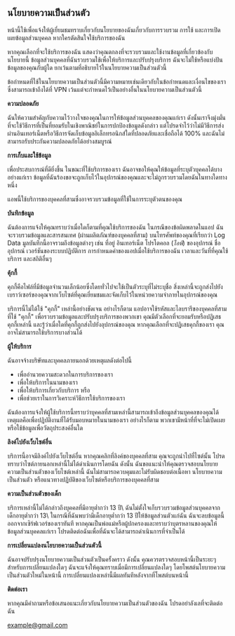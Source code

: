## นโยบายความเป็นส่วนตัว

หน้านี้ใช้เพื่อแจ้งให้ผู้เยี่ยมชมทราบเกี่ยวกับนโยบายของฉันเกี่ยวกับการรวบรวม การใช้ และการเปิดเผยข้อมูลส่วนบุคคล หากใครตัดสินใจใช้บริการของฉัน

หากคุณเลือกที่จะใช้บริการของฉัน แสดงว่าคุณตกลงที่จะรวบรวมและใช้งานข้อมูลที่เกี่ยวข้องกับนโยบายนี้ ข้อมูลส่วนบุคคลที่ฉันรวบรวมใช้เพื่อให้บริการและปรับปรุงบริการ ฉันจะไม่ใช้หรือแบ่งปันข้อมูลของคุณกับผู้ใด ยกเว้นตามที่อธิบายไว้ในนโยบายความเป็นส่วนตัวนี้

ข้อกำหนดที่ใช้ในนโยบายความเป็นส่วนตัวนี้มีความหมายเช่นเดียวกับในข้อกำหนดและเงื่อนไขของเรา ซึ่งสามารถเข้าถึงได้ที่ VPN เว้นแต่จะกำหนดไว้เป็นอย่างอื่นในนโยบายความเป็นส่วนตัวนี้

**ความปลอดภัย**

ฉันให้ความสำคัญกับความไว้วางใจของคุณในการให้ข้อมูลส่วนบุคคลของคุณแก่เรา ดังนั้นเราจึงมุ่งมั่นที่จะใช้วิธีการที่เป็นที่ยอมรับในเชิงพาณิชย์ในการปกป้องข้อมูลดังกล่าว แต่โปรดจำไว้ว่าไม่มีวิธีการส่งผ่านอินเทอร์เน็ตหรือวิธีการจัดเก็บข้อมูลอิเล็กทรอนิกส์ใดที่ปลอดภัยและเชื่อถือได้ 100% และฉันไม่สามารถรับประกันความปลอดภัยได้อย่างสมบูรณ์

**การเก็บและใช้ข้อมูล**

เพื่อประสบการณ์ที่ดียิ่งขึ้น ในขณะที่ใช้บริการของเรา ฉันอาจขอให้คุณให้ข้อมูลที่ระบุตัวบุคคลได้บางอย่างแก่เรา ข้อมูลที่ฉันร้องขอจะถูกเก็บไว้ในอุปกรณ์ของคุณและจะไม่ถูกรวบรวมโดยฉันในทางใดทางหนึ่ง

แอพนี้ใช้บริการของบุคคลที่สามซึ่งอาจรวบรวมข้อมูลที่ใช้ในการระบุตัวตนของคุณ

**บันทึกข้อมูล**

ฉันต้องการแจ้งให้คุณทราบว่าเมื่อใดก็ตามที่คุณใช้บริการของฉัน ในกรณีของข้อผิดพลาดในแอป ฉันจะรวบรวมข้อมูลและสารสนเทศ (ผ่านผลิตภัณฑ์ของบุคคลที่สาม) บนโทรศัพท์ของคุณที่เรียกว่า Log Data มูลบันทึกนี้อาจรวมถึงข้อมูลต่างๆ เช่น ที่อยู่ อินเทอร์เน็ต โปรโตคอล (*ไอพี*) ของอุปกรณ์ ชื่ออุปกรณ์ เวอร์ชันของระบบปฏิบัติการ การกำหนดค่าของแอปเมื่อใช้บริการของฉัน เวลาและวันที่ที่คุณใช้บริการ และสถิติอื่นๆ

**คุ้กกี้**

คุกกี้คือไฟล์ที่มีข้อมูลจำนวนเล็กน้อยซึ่งโดยทั่วไปจะใช้เป็นตัวระบุที่ไม่ระบุชื่อ สิ่งเหล่านี้จะถูกส่งไปยังเบราว์เซอร์ของคุณจากเว็บไซต์ที่คุณเยี่ยมชมและจัดเก็บไว้ในหน่วยความจำภายในอุปกรณ์ของคุณ

บริการนี้ไม่ได้ใช้ "คุกกี้" เหล่านี้อย่างชัดเจน อย่างไรก็ตาม แอปอาจใช้รหัสและไลบรารีของบุคคลที่สามที่ใช้ "คุกกี้" เพื่อรวบรวมข้อมูลและปรับปรุงบริการของพวกเขา คุณมีตัวเลือกที่จะยอมรับหรือปฏิเสธคุกกี้เหล่านี้ และรู้ว่าเมื่อใดที่คุกกี้ถูกส่งไปยังอุปกรณ์ของคุณ หากคุณเลือกที่จะปฏิเสธคุกกี้ของเรา คุณอาจไม่สามารถใช้บริการบางส่วนได้

**ผู้ให้บริการ**

ฉันอาจจ้างบริษัทและบุคคลภายนอกด้วยเหตุผลดังต่อไปนี้

* เพื่ออำนวยความสะดวกในการบริการของเรา
* เพื่อให้บริการในนามของเรา
* เพื่อให้บริการเกี่ยวกับบริการ หรือ
* เพื่อช่วยเราในการวิเคราะห์วิธีการใช้บริการของเรา

ฉันต้องการแจ้งให้ผู้ใช้บริการนี้ทราบว่าบุคคลที่สามเหล่านี้สามารถเข้าถึงข้อมูลส่วนบุคคลของคุณได้ เหตุผลคือเพื่อปฏิบัติงานที่ได้รับมอบหมายในนามของเรา อย่างไรก็ตาม พวกเขามีหน้าที่ที่จะไม่เปิดเผยหรือใช้ข้อมูลเพื่อวัตถุประสงค์อื่นใด




**ลิงค์ไปยังเว็บไซต์อื่น**

บริการนี้อาจมีลิงค์ไปยังเว็บไซต์อื่น หากคุณคลิกที่ลิงค์ของบุคคลที่สาม คุณจะถูกนำไปที่ไซต์นั้น โปรดทราบว่าไซต์ภายนอกเหล่านี้ไม่ได้ดำเนินการโดยฉัน ดังนั้น ฉันขอแนะนำให้คุณตรวจสอบนโยบายความเป็นส่วนตัวของเว็บไซต์เหล่านี้ ฉันไม่สามารถควบคุมและไม่รับผิดชอบต่อเนื้อหา นโยบายความเป็นส่วนตัว หรือแนวทางปฏิบัติของเว็บไซต์หรือบริการของบุคคลที่สาม

**ความเป็นส่วนตัวของเด็ก**

บริการเหล่านี้ไม่ได้กล่าวถึงบุคคลที่มีอายุต่ำกว่า 13 ปี\ ฉันไม่ตั้งใจเก็บรวบรวมข้อมูลส่วนบุคคลจากเด็กอายุต่ำกว่า 13\ ในกรณีที่ฉันพบว่ามีเด็กอายุต่ำกว่า 13 ปีให้ข้อมูลส่วนตัวแก่ฉัน ฉันจะลบข้อมูลนี้ออกจากเซิร์ฟเวอร์ของเราทันที หากคุณเป็นพ่อแม่หรือผู้ปกครองและทราบว่าบุตรหลานของคุณให้ข้อมูลส่วนบุคคลแก่เรา โปรดติดต่อฉันเพื่อที่ฉันจะได้สามารถดำเนินการที่จำเป็นได้

**การเปลี่ยนแปลงนโยบายความเป็นส่วนตัวนี้**

ฉันอาจปรับปรุงนโยบายความเป็นส่วนตัวเป็นครั้งคราว ดังนั้น คุณควรตรวจสอบหน้านี้เป็นระยะๆ สำหรับการเปลี่ยนแปลงใดๆ ฉันจะแจ้งให้คุณทราบเมื่อมีการเปลี่ยนแปลงใดๆ โดยโพสต์นโยบายความเป็นส่วนตัวใหม่ในหน้านี้ การเปลี่ยนแปลงเหล่านี้มีผลทันทีหลังจากที่โพสต์บนหน้านี้

**ติดต่อเรา**

หากคุณมีคำถามหรือข้อเสนอแนะเกี่ยวกับนโยบายความเป็นส่วนตัวของฉัน โปรดอย่าลังเลที่จะติดต่อฉัน

example@gmail.com
